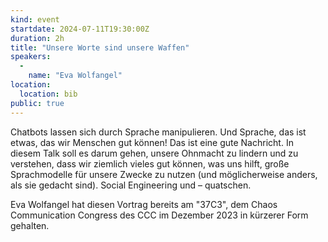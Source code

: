 ```yaml
---
kind: event
startdate: 2024-07-11T19:30:00Z
duration: 2h
title: "Unsere Worte sind unsere Waffen"
speakers:
  -
    name: "Eva Wolfangel"
location:
  location: bib
public: true
---
```

Chatbots lassen sich durch Sprache manipulieren. Und Sprache, das ist etwas, 
das wir Menschen gut können! Das ist eine gute Nachricht. In diesem Talk soll 
es darum gehen, unsere Ohnmacht zu lindern und zu verstehen, dass wir ziemlich 
vieles gut können, was uns hilft, große Sprachmodelle für unsere Zwecke zu 
nutzen (und möglicherweise anders, als sie gedacht sind). Social Engineering 
und – quatschen.

Eva Wolfangel hat diesen Vortrag bereits am "37C3", dem Chaos
Communication Congress des CCC im Dezember 2023 in kürzerer Form
gehalten.
